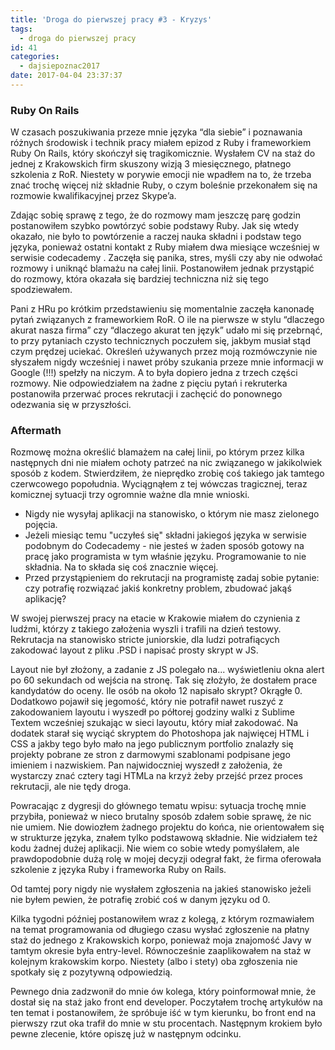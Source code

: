```yaml
---
title: 'Droga do pierwszej pracy #3 - Kryzys'
tags:
  - droga do pierwszej pracy
id: 41
categories:
  - dajsiepoznac2017
date: 2017-04-04 23:37:37
---
```


### Ruby On Rails

W czasach poszukiwania przeze mnie języka “dla siebie” i poznawania różnych środowisk i technik pracy miałem epizod z Ruby i frameworkiem Ruby On Rails, który skończył się tragikomicznie. Wysłałem CV na staż do jednej z Krakowskich firm skuszony wizją 3 miesięcznego, płatnego szkolenia z RoR. Niestety w porywie emocji nie wpadłem na to, że trzeba znać trochę więcej niż składnie Ruby, o czym boleśnie przekonałem się na rozmowie kwalifikacyjnej przez Skype’a.

Zdając sobię sprawę z tego, że do rozmowy mam jeszczę parę godzin postanowiłem szybko powtórzyć sobie podstawy Ruby. Jak się wtedy okazało, nie było to powtórzenie a raczej nauka składni i podstaw tego języka, ponieważ ostatni kontakt z Ruby miałem dwa miesiące wcześniej w serwisie codecademy . Zaczęła się panika, stres, myśli czy aby nie odwołać rozmowy i uniknąć blamażu na całej linii. Postanowiłem jednak przystąpić do rozmowy, która okazała się bardziej techniczna niż się tego spodziewałem.

Pani z HRu po krótkim przedstawieniu się momentalnie zaczęła kanonadę pytań związanych z frameworkiem RoR. O ile na pierwsze w stylu “dlaczego akurat nasza firma” czy “dlaczego akurat ten język” udało mi się przebrnąć, to przy pytaniach czysto technicznych poczułem się, jakbym musiał stąd czym prędzej uciekać. Określeń używanych przez moją rozmówczynie nie słyszałem nigdy wcześniej i nawet próby szukania przeze mnie informacji w Google (!!!) spełzły na niczym. A to była dopiero jedna z trzech części rozmowy. Nie odpowiedziałem na żadne z pięciu pytań i rekruterka postanowiła przerwać proces rekrutacji i zachęcić do ponownego odezwania się w przyszłości.

### Aftermath

Rozmowę można określić blamażem na całej linii, po którym przez kilka następnych dni nie miałem ochoty patrzeć na nic związanego w jakikolwiek sposób z kodem. Stwierdziłem, że nieprędko zrobię coś takiego jak tamtego czerwcowego popołudnia. Wyciągnąłem z tej wówczas tragicznej, teraz komicznej sytuacji trzy ogromnie ważne dla mnie wnioski.

- Nigdy nie wysyłaj aplikacji na stanowisko, o którym nie masz zielonego pojęcia.
- Jeżeli miesiąc temu "uczyłeś się" składni jakiegoś języka w serwisie podobnym do Codecademy - nie jesteś w żaden sposób gotowy na pracę jako programista w tym właśnie języku. Programowanie to nie składnia. Na to składa się coś znacznie więcej.
- Przed przystąpieniem do rekrutacji na programistę zadaj sobie pytanie: czy potrafię rozwiązać jakiś konkretny problem, zbudować jakąś aplikację?

W swojej pierwszej pracy na etacie w Krakowie miałem do czynienia z ludźmi, którzy z takiego założenia wyszli i trafili na dzień testowy. Rekrutacja na stanowisko stricte juniorskie, dla ludzi potrafiących zakodować layout z pliku .PSD i napisać prosty skrypt w JS.

Layout nie był złożony, a zadanie z JS polegało na... wyświetleniu okna alert po 60 sekundach od wejścia na stronę. Tak się złożyło, że dostałem prace kandydatów do oceny. Ile osób na około 12 napisało skrypt? Okrągłe 0\. Dodatkowo pojawił się jegomość, który nie potrafił nawet ruszyć z zakodowaniem layoutu i wyszedł po półtorej godziny walki z Sublime Textem wcześniej szukając w sieci layoutu, który miał zakodować. Na dodatek starał się wyciąć skryptem do Photoshopa jak najwięcej HTML i CSS a jakby tego było mało na jego publicznym portfolio znalazły się projekty pobrane ze stron z darmowymi szablonami podpisane jego imieniem i nazwiskiem. Pan najwidoczniej wyszedł z założenia, że wystarczy znać cztery tagi HTMLa na krzyż żeby przejść przez proces rekrutacji, ale nie tędy droga.

Powracając z dygresji do głównego tematu wpisu: sytuacja trochę mnie przybiła, ponieważ w nieco brutalny sposób zdałem sobie sprawę, że nic nie umiem. Nie dowiozłem żadnego projektu do końca, nie orientowałem się w strukturze języka, znałem tylko podstawową składnie. Nie widziałem też kodu żadnej dużej aplikacji. Nie wiem co sobie wtedy pomyślałem, ale prawdopodobnie dużą rolę w mojej decyzji odegrał fakt, że firma oferowała szkolenie z języka Ruby i frameworka Ruby on Rails.

Od tamtej pory nigdy nie wysłałem zgłoszenia na jakieś stanowisko jeżeli nie byłem pewien, że potrafię zrobić coś w danym języku od 0.

Kilka tygodni później postanowiłem wraz z kolegą, z którym rozmawiałem na temat programowania od długiego czasu wysłać zgłoszenie na płatny staż do jednego z Krakowskich korpo, ponieważ moja znajomość Javy w tamtym okresie była entry-level. Równocześnie zaaplikowałem na staż w kolejnym krakowskim korpo. Niestety (albo i stety) oba zgłoszenia nie spotkały się z pozytywną odpowiedzią.

Pewnego dnia zadzwonił do mnie ów kolega, który poinformował mnie, że dostał się na staż jako front end developer. Poczytałem trochę artykułów na ten temat i postanowiłem, że spróbuje iść w tym kierunku, bo front end na pierwszy rzut oka trafił do mnie w stu procentach. Następnym krokiem było pewne zlecenie, które opiszę już w następnym odcinku.